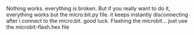 Nothing works. everything is broken.
But if you really want to do it, everything works but the micro:bit.py file. it keeps instantly disconnecting after i connect to the micro:bit. good luck. 
Flashing the microbit... just use the microbit-flash.hex file
